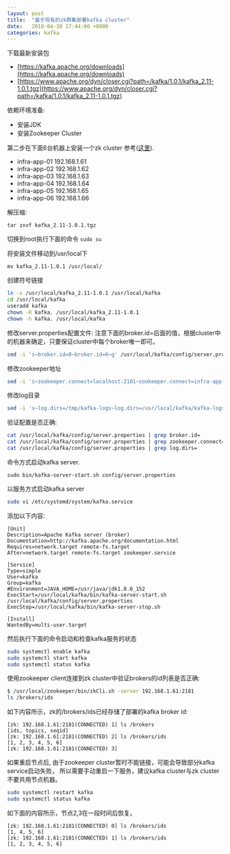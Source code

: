 ```yaml
---
layout: post
title:  "基于现有的zk群集部署kafka cluster"
date:   2018-04-30 17:44:00 +0800
categories: kafka
---
```


下载最新安装包

* [https://kafka.apache.org/downloads](https://kafka.apache.org/downloads)
* [https://www.apache.org/dyn/closer.cgi?path=/kafka/1.0.1/kafka_2.11-1.0.1.tgz](https://www.apache.org/dyn/closer.cgi?path=/kafka/1.0.1/kafka_2.11-1.0.1.tgz)

依赖环境准备:
* 安装JDK
* 安装Zookeeper Cluster

第二步在下面6台机器上安装一个zk cluster 参考([这里](/zookeeper/2018/04/29/setup-zookeeper-cluster.html)).
* infra-app-01  192.168.1.61
* infra-app-02  192.168.1.62
* infra-app-03  192.168.1.63
* infra-app-04  192.168.1.64
* infra-app-05  192.168.1.65
* infra-app-06  192.168.1.66

解压缩:

```tar zxvf kafka_2.11-1.0.1.tgz```

切换到root执行下面的命令
```sudo su```

将安装文件移动到/usr/local下

```mv kafka_2.11-1.0.1 /usr/local/```

创建符号链接

```bash
ln -s /usr/local/kafka_2.11-1.0.1 /usr/local/kafka
cd /usr/local/kafka
useradd kafka
chown -R kafka. /usr/local/kafka_2.11-1.0.1
chown -h kafka. /usr/local/kafka
```


修改server.properties配置文件:
注意下面的broker.id=后面的值，根据cluster中的机器来确定，只要保证cluster中每个broker唯一即可。

```bash
sed -i 's~broker.id=0~broker.id=6~g' /usr/local/kafka/config/server.properties
```

修改zookeeper地址

```bash
sed -i 's~zookeeper.connect=localhost:2181~zookeeper.connect=infra-app-01:2181,infra-app-02:2181,infra-app-03:2181,infra-app-04:2181,infra-app-05:2181,infra-app-06:2181~g' /usr/local/kafka/config/server.properties
```


修改log目录

```bash
sed -i 's~log.dirs=/tmp/kafka-logs~log.dirs=/usr/local/kafka/kafka-logs~g' /usr/local/kafka/config/server.properties
```

验证配置是否正确:

```bash
cat /usr/local/kafka/config/server.properties | grep broker.id=
cat /usr/local/kafka/config/server.properties | grep zookeeper.connect=
cat /usr/local/kafka/config/server.properties | grep log.dirs= 
```

命令方式启动kafka server.

```
sudo bin/kafka-server-start.sh config/server.properties
```

以服务方式启动kafka server

```bash
sudo vi /etc/systemd/system/kafka.service
```

添加以下内容:

```
[Unit]
Description=Apache Kafka server (broker)
Documentation=http://kafka.apache.org/documentation.html
Requires=network.target remote-fs.target 
After=network.target remote-fs.target zookeeper.service

[Service]
Type=simple
User=kafka
Group=kafka
#Environment=JAVA_HOME=/usr/java/jdk1.8.0_152
ExecStart=/usr/local/kafka/bin/kafka-server-start.sh /usr/local/kafka/config/server.properties
ExecStop=/usr/local/kafka/bin/kafka-server-stop.sh

[Install]
WantedBy=multi-user.target
```

然后执行下面的命令启动和检查kafka服务的状态

```bash
sudo systemctl enable kafka
sudo systemctl start kafka
sudo systemctl status kafka
```

使用zookeeper client连接到zk cluster中验证brokers的id列表是否正确:

```bash
$ /usr/local/zookeeper/bin/zkCli.sh -server 192.168.1.61:2181
ls /brokers/ids
```

如下内容所示，zk的/brokers/ids已经存储了部署的kafka broker id:

```
[zk: 192.168.1.61:2181(CONNECTED) 1] ls /brokers
[ids, topics, seqid]
[zk: 192.168.1.61:2181(CONNECTED) 2] ls /brokers/ids
[1, 2, 3, 4, 5, 6]
[zk: 192.168.1.61:2181(CONNECTED) 3]
```

如果重启节点后, 由于zookeeper cluster暂时不能链接，可能会导致部分kafka service启动失败，
所以需要手动重启一下服务，建议kafka cluster与zk cluster不要共用节点机器。

```bash
sudo systemctl restart kafka
sudo systemctl status kafka
```

如下面的内容所示，节点2,3在一段时间后恢复。
```
[zk: 192.168.1.61:2181(CONNECTED) 0] ls /brokers/ids
[1, 4, 5, 6]
[zk: 192.168.1.61:2181(CONNECTED) 1] ls /brokers/ids
[1, 2, 3, 4, 5, 6]
```
